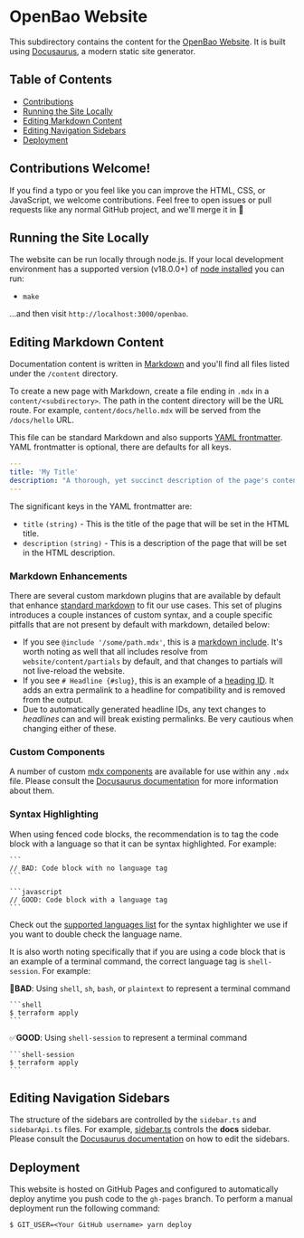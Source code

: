 # OpenBao Website

This subdirectory contains the content for the [OpenBao
Website](https://openbao.org).  It is built using
[Docusaurus](https://docusaurus.io), a modern static site generator.

## Table of Contents

- [Contributions](#contributions-welcome)
- [Running the Site Locally](#running-the-site-locally)
- [Editing Markdown Content](#editing-markdown-content)
- [Editing Navigation Sidebars](#editing-navigation-sidebars)
- [Deployment](#deployment)

## Contributions Welcome!

If you find a typo or you feel like you can improve the HTML, CSS, or
JavaScript, we welcome contributions. Feel free to open issues or pull requests
like any normal GitHub project, and we'll merge it in 🚀

## Running the Site Locally

The website can be run locally through node.js.  If your local development
environment has a supported version (v18.0.0+) of [node
installed](https://nodejs.org/en/) you can run:

- `make`

...and then visit `http://localhost:3000/openbao`.

## Editing Markdown Content

Documentation content is written in
[Markdown](https://www.markdownguide.org/cheat-sheet/) and you'll find all files
listed under the `/content` directory.

To create a new page with Markdown, create a file ending in `.mdx` in a
`content/<subdirectory>`. The path in the content directory will be the URL
route. For example, `content/docs/hello.mdx` will be served from the
`/docs/hello` URL.

This file can be standard Markdown and also supports [YAML
frontmatter](https://middlemanapp.com/basics/frontmatter/). YAML frontmatter is
optional, there are defaults for all keys.

```yaml
---
title: 'My Title'
description: "A thorough, yet succinct description of the page's contents"
---
```

The significant keys in the YAML frontmatter are:

- `title` `(string)` - This is the title of the page that will be set in the
  HTML title.
- `description` `(string)` - This is a description of the page that will be set
  in the HTML description.

### Markdown Enhancements

There are several custom markdown plugins that are available by default that
enhance [standard markdown](https://commonmark.org/) to fit our use cases. This
set of plugins introduces a couple instances of custom syntax, and a couple
specific pitfalls that are not present by default with markdown, detailed below:

- If you see `@include '/some/path.mdx'`, this is a [markdown
  include](https://github.com/hashicorp/remark-plugins/tree/master/plugins/include-markdown#include-markdown-plugin).
  It's worth noting as well that all includes resolve from
  `website/content/partials` by default, and that changes to partials will not
  live-reload the website.
- If you see `# Headline {#slug}`, this is an example of a [heading
  ID](https://docusaurus.io/docs/markdown-features/toc#heading-ids). It adds an
  extra permalink to a headline for compatibility and is removed from the
  output.
- Due to automatically generated headline IDs, any text changes to _headlines_
  can and will break existing permalinks. Be very cautious when changing either
  of these.

### Custom Components

A number of custom [mdx components](https://mdxjs.com/) are available for use
within any `.mdx` file. Please consult the [Docusaurus
documentation](https://docusaurus.io/docs/markdown-features) for more
information about them.

### Syntax Highlighting

When using fenced code blocks, the recommendation is to tag the code block with
a language so that it can be syntax highlighted. For example:

````
```
// BAD: Code block with no language tag
```

```javascript
// GOOD: Code block with a language tag
```
````

Check out the [supported languages
list](https://prismjs.com/#supported-languages) for the syntax highlighter we
use if you want to double check the language name.

It is also worth noting specifically that if you are using a code block that is
an example of a terminal command, the correct language tag is `shell-session`.
For example:

🚫**BAD**: Using `shell`, `sh`, `bash`, or `plaintext` to represent a terminal
command

````
```shell
$ terraform apply
```
````

✅**GOOD**: Using `shell-session` to represent a terminal command

````
```shell-session
$ terraform apply
```
````

## Editing Navigation Sidebars

The structure of the sidebars are controlled by the `sidebar.ts` and
`sidebarApi.ts` files. For example, [sidebar.ts](sidebar.ts) controls the
**docs** sidebar. Please consult the [Docusaurus
documentation](https://docusaurus.io/docs/sidebar/items) on how to edit the
sidebars.

## Deployment

This website is hosted on GitHub Pages and configured to automatically deploy
anytime you push code to the `gh-pages` branch. To perform a manual deployment
run the following command:

```
$ GIT_USER=<Your GitHub username> yarn deploy
```
